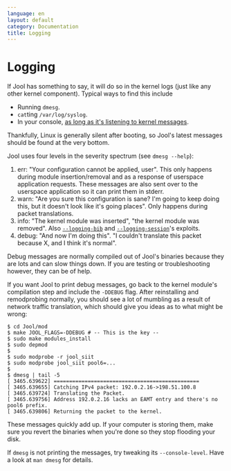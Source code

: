 ```yaml
---
language: en
layout: default
category: Documentation
title: Logging
---
```


# Logging

If Jool has something to say, it will do so in the kernel logs (just like any other kernel component). Typical ways to find this include

- Running `dmesg`.
- `cat`ting `/var/log/syslog`.
- In your console, [as long as it's listening to kernel messages](http://unix.stackexchange.com/a/13023).

Thankfully, Linux is generally silent after booting, so Jool's latest messages should be found at the very bottom.

Jool uses four levels in the severity spectrum (see `dmesg --help`):

1. err: "Your configuration cannot be applied, user". This only happens during module insertion/removal and as a response of userspace application requests. These messages are also sent over to the userspace application so it can print them in stderr.
2. warn: "Are you sure this configuration is sane? I'm going to keep doing this, but it doesn't look like it's going places". Only happens during packet translations.
3. info: "The kernel module was inserted", "the kernel module was removed". Also [`--logging-bib`](usr-flags-global.html#logging-bib) and [`--logging-session`](usr-flags-global.html#logging-session)'s exploits.
4. debug: "And now I'm doing this". "I couldn't translate this packet because X, and I think it's normal".

Debug messages are normally compiled out of Jool's binaries because they are lots and can slow things down. If you are testing or troubleshooting however, they can be of help.

If you want Jool to print debug messages, go back to the kernel module's compilation step and include the `-DDEBUG` flag. After reinstalling and remodprobing normally, you should see a lot of mumbling as a result of network traffic translation, which should give you ideas as to what might be wrong:

	$ cd Jool/mod
	$ make JOOL_FLAGS=-DDEBUG # -- This is the key --
	$ sudo make modules_install
	$ sudo depmod
	$
	$ sudo modprobe -r jool_siit
	$ sudo modprobe jool_siit pool6=...
	$
	$ dmesg | tail -5
	[ 3465.639622] ===============================================
	[ 3465.639655] Catching IPv4 packet: 192.0.2.16->198.51.100.8
	[ 3465.639724] Translating the Packet.
	[ 3465.639756] Address 192.0.2.16 lacks an EAMT entry and there's no pool6 prefix.
	[ 3465.639806] Returning the packet to the kernel.

These messages quickly add up. If your computer is storing them, make sure you revert the binaries when you're done so they stop flooding your disk.

If `dmesg` is not printing the messages, try tweaking its `--console-level`. Have a look at `man dmesg` for details.

